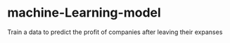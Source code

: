 # machine-Learning-model
Train a data to predict the profit of companies after leaving their expanses
